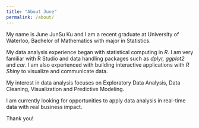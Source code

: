 ```yaml
---
title: "About June"
permalink: /about/
---
```


My name is June JunSu Ku and I am a recent graduate at University of Waterloo, Bachelor of Mathematics with
major in Statistics.

My data analysis experience began with statistical computing in *R*. I am very familiar with R Studio and data handling packages such as *dplyr, ggplot2* and *car*. I am also experienced with building interactive applications with *R Shiny* to visualize and communicate data.

My interest in data analysis focuses on Exploratory Data Analysis, Data Cleaning, Visualization and Predictive Modeling.

I am currently looking for opportunities to apply data analysis in real-time data with real business impact. 

Thank you!
